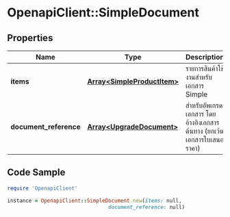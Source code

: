 # OpenapiClient::SimpleDocument

## Properties

Name | Type | Description | Notes
------------ | ------------- | ------------- | -------------
**items** | [**Array&lt;SimpleProductItem&gt;**](SimpleProductItem.md) | รายการสินค้าใช้งานสำหรับเอกสาร Simple | [optional] 
**document_reference** | [**Array&lt;UpgradeDocument&gt;**](UpgradeDocument.md) | สำหรับอัพเกรดเอกสาร โดยอ้างอิงเอกสารต้นทาง (ยกเว้นเอกสารใบเสนอราคา) | [optional] 

## Code Sample

```ruby
require 'OpenapiClient'

instance = OpenapiClient::SimpleDocument.new(items: null,
                                 document_reference: null)
```



